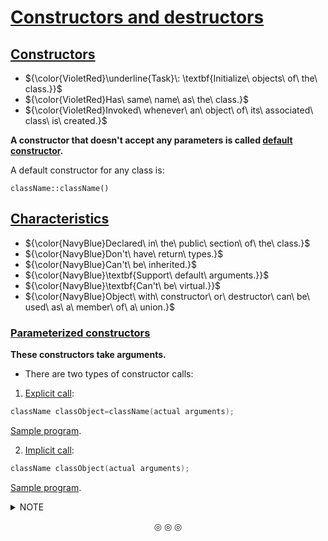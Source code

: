 # <ins>Constructors and destructors</ins>

## <ins>Constructors</ins>
* ${\color{VioletRed}\underline{Task}\: \textbf{Initialize\ objects\ of\ the\ class.}}$
* ${\color{VioletRed}Has\ same\ name\ as\ the\ class.}$
* ${\color{VioletRed}Invoked\ whenever\ an\ object\ of\ its\ associated\ class\ is\ created.}$

**A constructor that doesn't accept any parameters is called <ins>default constructor</ins>.**

A default constructor for any class is:

```
className::className()
```

## <ins>Characteristics</ins>
* ${\color{NavyBlue}Declared\ in\ the\ public\ section\ of\ the\ class.}$
* ${\color{NavyBlue}Don't\ have\ return\ types.}$
* ${\color{NavyBlue}Can't\ be\ inherited.}$
* ${\color{NavyBlue}\textbf{Support\ default\ arguments.}}$
* ${\color{NavyBlue}\textbf{Can't\ be\ virtual.}}$
* ${\color{NavyBlue}Object\ with\ constructor\ or\ destructor\ can\ be\ used\ as\ a\ member\ of\ a\ union.}$

### <ins>Parameterized constructors</ins>
**These constructors take arguments.**

* There are two types of constructor calls:
1. <ins>Explicit call</ins>:
```c++
className classObject=className(actual arguments);
```
[Sample program](https://github.com/C0DER11101/CPP/blob/quickCPP/ConstructorsDestructors/Programs/parameterizedCons.cpp).

2. <ins>Implicit call</ins>:
```c++
className classObject(actual arguments);
```
[Sample program](https://github.com/C0DER11101/CPP/blob/quickCPP/ConstructorsDestructors/Programs/parameterizedCons2.cpp).


<details>
<summary>NOTE</summary>
${\textbf{Constructors\ defined\ inside\ a\ class\ are\ \underline{inline\ constructors}.}}$

${\textbf{Parameters\ of\ a\ constructor\ can\ be\ of\ any\ type\ except\ that\ of\ the\ class\ to\ which\ it\ belongs.}}$
${\textbf{However\ it\ may\ take\ a\ reference\ to\ its\ own\ class.}}$
</details>

<p align="center">
&#9678; &#9678; &#9678;
</p>
